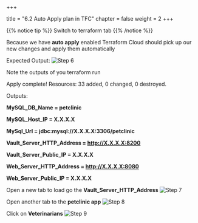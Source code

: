 +++

title = "6.2 Auto Apply plan in TFC"
chapter = false
weight = 2
+++

{{% notice tip %}}
Switch to terraform tab
{{% /notice %}}


Because we have __auto apply__ enabled Terraform Cloud should pick up our new changes and apply them automatically

Expected Output:
![Step 6](/images/lab4/tf_apply_complete.png)

Note the outputs of you terraform run 


Apply complete! Resources: 33 added, 0 changed, 0 destroyed.

Outputs:

__MySQL_DB_Name = petclinic__

__MySQL_Host_IP = X.X.X.X__

__MySql_Url = jdbc:mysql://X.X.X.X:3306/petclinic__

__Vault_Server_HTTP_Address = http://X.X.X.X:8200__

__Vault_Server_Public_IP = X.X.X.X__

__Web_Server_HTTP_Address = http://X.X.X.X:8080__

__Web_Server_Public_IP = X.X.X.X__


Open a new tab to load go the __Vault_Server_HTTP_Address__
![Step 7](/images/lab4/vault_ui.png)

Open another tab to the __petclinic app__
![Step 8](/images/lab4/petclinic_app.png)

Click on __Veterinarians__
![Step 9](/images/lab4/petclinic_vets.png)


